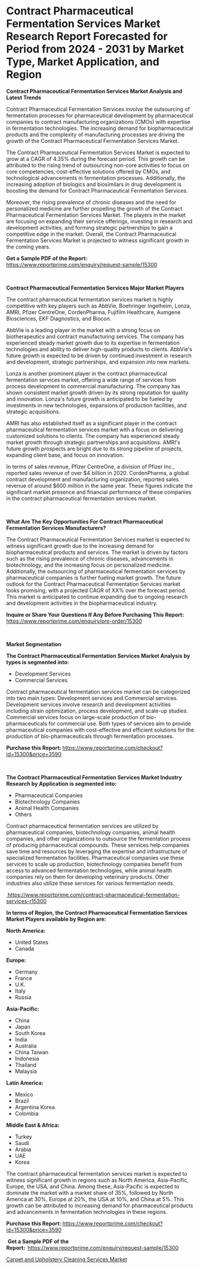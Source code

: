 <p><h1>Contract Pharmaceutical Fermentation Services Market Research Report Forecasted for Period from 2024 -  2031 by Market Type, Market Application, and Region</h1></p><p><strong>Contract Pharmaceutical Fermentation Services Market Analysis and Latest Trends</strong></p>
<p><p>Contract Pharmaceutical Fermentation Services involve the outsourcing of fermentation processes for pharmaceutical development by pharmaceutical companies to contract manufacturing organizations (CMOs) with expertise in fermentation technologies. The increasing demand for biopharmaceutical products and the complexity of manufacturing processes are driving the growth of the Contract Pharmaceutical Fermentation Services Market.</p><p>The Contract Pharmaceutical Fermentation Services Market is expected to grow at a CAGR of 4.35% during the forecast period. This growth can be attributed to the rising trend of outsourcing non-core activities to focus on core competencies, cost-effective solutions offered by CMOs, and technological advancements in fermentation processes. Additionally, the increasing adoption of biologics and biosimilars in drug development is boosting the demand for Contract Pharmaceutical Fermentation Services.</p><p>Moreover, the rising prevalence of chronic diseases and the need for personalized medicine are further propelling the growth of the Contract Pharmaceutical Fermentation Services Market. The players in the market are focusing on expanding their service offerings, investing in research and development activities, and forming strategic partnerships to gain a competitive edge in the market. Overall, the Contract Pharmaceutical Fermentation Services Market is projected to witness significant growth in the coming years.</p></p>
<p><strong>Get a Sample PDF of the Report:&nbsp;</strong> <a href="https://www.reportprime.com/enquiry/request-sample/15300">https://www.reportprime.com/enquiry/request-sample/15300</a></p>
<p>&nbsp;</p>
<p><strong>Contract Pharmaceutical Fermentation Services Major Market Players</strong></p>
<p><p>The contract pharmaceutical fermentation services market is highly competitive with key players such as AbbVie, Boehringer Ingelheim, Lonza, AMRI, Pfizer CentreOne, CordenPharma, Fujifilm Healthcare, Aumgene Biosciences, EKF Diagnostics, and Biocon. </p><p>AbbVie is a leading player in the market with a strong focus on biotherapeutics and contract manufacturing services. The company has experienced steady market growth due to its expertise in fermentation technologies and ability to deliver high-quality products to clients. AbbVie's future growth is expected to be driven by continued investment in research and development, strategic partnerships, and expansion into new markets.</p><p>Lonza is another prominent player in the contract pharmaceutical fermentation services market, offering a wide range of services from process development to commercial manufacturing. The company has shown consistent market growth driven by its strong reputation for quality and innovation. Lonza's future growth is anticipated to be fueled by investments in new technologies, expansions of production facilities, and strategic acquisitions.</p><p>AMRI has also established itself as a significant player in the contract pharmaceutical fermentation services market with a focus on delivering customized solutions to clients. The company has experienced steady market growth through strategic partnerships and acquisitions. AMRI's future growth prospects are bright due to its strong pipeline of projects, expanding client base, and focus on innovation.</p><p>In terms of sales revenue, Pfizer CentreOne, a division of Pfizer Inc., reported sales revenue of over $4 billion in 2020. CordenPharma, a global contract development and manufacturing organization, reported sales revenue of around $600 million in the same year. These figures indicate the significant market presence and financial performance of these companies in the contract pharmaceutical fermentation services market.</p></p>
<p>&nbsp;</p>
<p><strong>What Are The Key Opportunities For Contract Pharmaceutical Fermentation Services Manufacturers?</strong></p>
<p><p>The Contract Pharmaceutical Fermentation Services market is expected to witness significant growth due to the increasing demand for biopharmaceutical products and services. The market is driven by factors such as the rising prevalence of chronic diseases, advancements in biotechnology, and the increasing focus on personalized medicine. Additionally, the outsourcing of pharmaceutical fermentation services by pharmaceutical companies is further fueling market growth. The future outlook for the Contract Pharmaceutical Fermentation Services market looks promising, with a projected CAGR of XX% over the forecast period. This market is anticipated to continue expanding due to ongoing research and development activities in the biopharmaceutical industry.</p></p>
<p><strong>Inquire or Share Your Questions If Any Before Purchasing This Report:</strong> <a href="https://www.reportprime.com/enquiry/pre-order/15300">https://www.reportprime.com/enquiry/pre-order/15300</a></p>
<p>&nbsp;</p>
<p><strong>Market Segmentation</strong></p>
<p><strong>The Contract Pharmaceutical Fermentation Services Market Analysis by types is segmented into:</strong></p>
<p><ul><li>Development Services</li><li>Commercial Services</li></ul></p>
<p><p>Contract pharmaceutical fermentation services market can be categorized into two main types: Development services and Commercial services. Development services involve research and development activities including strain optimization, process development, and scale-up studies. Commercial services focus on large-scale production of bio-pharmaceuticals for commercial use. Both types of services aim to provide pharmaceutical companies with cost-effective and efficient solutions for the production of bio-pharmaceuticals through fermentation processes.</p></p>
<p><strong>Purchase this Report:&nbsp;</strong><a href="https://www.reportprime.com/checkout?id=15300&price=3590">https://www.reportprime.com/checkout?id=15300&price=3590</a></p>
<p>&nbsp;</p>
<p><strong>The Contract Pharmaceutical Fermentation Services Market Industry Research by Application is segmented into:</strong></p>
<p><ul><li>Pharmaceutical Companies</li><li>Biotechnology Companies</li><li>Animal Health Companies</li><li>Others</li></ul></p>
<p><p>Contract pharmaceutical fermentation services are utilized by pharmaceutical companies, biotechnology companies, animal health companies, and other organizations to outsource the fermentation process of producing pharmaceutical compounds. These services help companies save time and resources by leveraging the expertise and infrastructure of specialized fermentation facilities. Pharmaceutical companies use these services to scale up production, biotechnology companies benefit from access to advanced fermentation technologies, while animal health companies rely on them for developing veterinary products. Other industries also utilize these services for various fermentation needs.</p></p>
<p><a href="https://www.reportprime.com/contract-pharmaceutical-fermentation-services-r15300">&nbsp;https://www.reportprime.com/contract-pharmaceutical-fermentation-services-r15300</a></p>
<p><strong>In terms of Region, the Contract Pharmaceutical Fermentation Services Market Players available by Region are:</strong></p>
<p>
    <p> <strong> North America: </strong>
        <ul>
            <li>United States</li>
            <li>Canada</li>
        </ul>
        </p> 
    <p> <strong> Europe: </strong>
        <ul>
            <li>Germany</li>
            <li>France</li>
            <li>U.K.</li>
            <li>Italy</li>
            <li>Russia</li>
        </ul>
        </p> 
    <p> <strong> Asia-Pacific: </strong>
        <ul>
            <li>China</li>
            <li>Japan</li>
            <li>South Korea</li>
            <li>India</li>
            <li>Australia</li>
            <li>China Taiwan</li>
            <li>Indonesia</li>
            <li>Thailand</li>
            <li>Malaysia</li>
        </ul>
        </p> 
    <p> <strong> Latin America: </strong>
        <ul>
            <li>Mexico</li>
            <li>Brazil</li>
            <li>Argentina Korea</li>
            <li>Colombia</li>
        </ul>
        </p> 
    <p> <strong> Middle East & Africa: </strong>
        <ul>
            <li>Turkey</li>
            <li>Saudi</li>
            <li>Arabia</li>
            <li>UAE</li>
            <li>Korea</li>
        </ul>
    </p>
    </p>
<p><p>The contract pharmaceutical fermentation services market is expected to witness significant growth in regions such as North America, Asia-Pacific, Europe, the USA, and China. Among these, Asia-Pacific is expected to dominate the market with a market share of 35%, followed by North America at 30%, Europe at 20%, the USA at 10%, and China at 5%. This growth can be attributed to increasing demand for pharmaceutical products and advancements in fermentation technologies in these regions.</p></p>
<p><strong>Purchase this Report: </strong><a href="https://www.reportprime.com/checkout?id=15300&price=3590">https://www.reportprime.com/checkout?id=15300&price=3590</a></p>
<p>&nbsp;<strong>Get a Sample PDF of the Report:&nbsp;&nbsp;</strong><a href="https://www.reportprime.com/enquiry/request-sample/15300">https://www.reportprime.com/enquiry/request-sample/15300</a></p>
<p><strong></strong></p>
<p><p><a href="https://github.com/JameTravis/Market-Research-Report-List-6/blob/main/carpet-and-upholstery-cleaning-services-market.md">Carpet and Upholstery Cleaning Services Market</a></p></p>